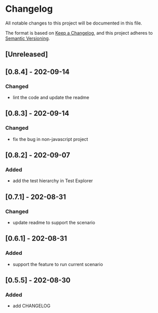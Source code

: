 # Changelog

All notable changes to this project will be documented in this file.

The format is based on [Keep a Changelog](https://keepachangelog.com/en/1.0.0/),
and this project adheres to [Semantic Versioning](https://semver.org/spec/v2.0.0.html).

## [Unreleased]

## [0.8.4] - 202-09-14

### Changed

- lint the code and update the readme


## [0.8.3] - 202-09-14

### Changed

- fix the bug in non-javascript project

## [0.8.2] - 202-09-07

### Added

- add the test hierarchy in Test Explorer

## [0.7.1] - 202-08-31

### Changed

- update readme to support the scenario

## [0.6.1] - 202-08-31

### Added

- support the feature to run current scenario


## [0.5.5] - 202-08-30

### Added

- add CHANGELOG
